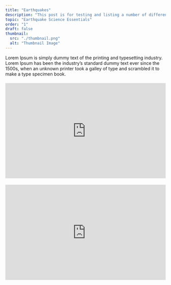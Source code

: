 ```yaml
---
title: "Earthquakes"
description: "This post is for testing and listing a number of different markdown elements."
topic: "Earthquake Science Essentials"
order: "1"
draft: false
thumbnail:
  src: "./thumbnail.png"
  alt: "Thumbnail Image"
---
```

Lorem Ipsum is simply dummy text of the printing and typesetting industry. Lorem Ipsum has been the industry’s standard dummy text ever since the 1500s, when an unknown printer took a galley of type and scrambled it to make a type specimen book.

<div style="position: relative; width: 100%; padding-bottom: 59.375%; height: 0; margin-top: 20px;">
  <iframe src="https://itch.io/embed-upload/14132813?color=333333" style="position: absolute; top: 0; left: 0; width: 100%; height: 100%; border: none;" loading="lazy" allowfullscreen></iframe>
</div>

<div style="position: relative; width: 100%; padding-bottom: 59.375%; height: 0; margin-top: 20px;">
  <iframe src="https://itch.io/embed-upload/14132813?color=333333" style="position: absolute; top: 0; left: 0; width: 100%; height: 100%; border: none;" loading="lazy" allowfullscreen></iframe>
</div>